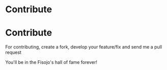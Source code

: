 # Contribute
# Contribute
For contributing, create a fork, develop your feature/fix and send me a pull request

You'll be in the Fisojo's hall of fame forever!
